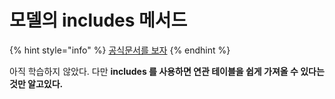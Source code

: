 # 모델의 includes 메서드

{% hint style="info" %}
[공식문서를 보자](https://api.rubyonrails.org/v6.1.0/classes/ActiveRecord/QueryMethods.html#method-i-includes%20)
{% endhint %}

아직 학습하지 않았다. 다만 **includes  를 사용하면 연관 테이블을 쉽게 가져올 수 있다는 것만 알고있다.**

